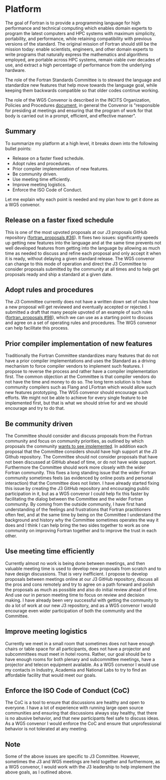 # Platform

The goal of Fortran is to provide a programming language for high performance
and technical computing which enables domain experts to program the latest
computers and HPC systems with maximum simplicity, portability, and performance,
while retaining compatibility with previous versions of the standard. The
original mission of Fortran should still be the mission today: enable
scientists, engineers, and other domain experts to write programs that naturally
express the mathematics and algorithms employed, are portable across HPC
systems, remain viable over decades of use, and extract a high percentage of
performance from the underlying hardware.

The role of the Fortran Standards Committee is to steward the language and
standardize new features that help move towards the language goal, while keeping
them backwards compatible so that older codes continue working.

The role of the WG5 Convenor is described in the INCITS Organization, Policies
and Procedures [document](http://www.incits.org/standards-information/policies),
in general the Convenor is "responsible for presiding at meetings and ensuring
that the program of work for that body is carried out in a prompt, efficient,
and effective manner".

## Summary

To summarize my platform at a high level, it breaks down into the following
bullet points:

* Release on a faster fixed schedule.
* Adopt rules and procedures.
* Prior compiler implementation of new features.
* Be community driven.
* Use meeting time efficiently.
* Improve meeting logistics.
* Enforce the ISO Code of Conduct.

Let me explain why each point is needed and my plan how to get it done as a WG5
convenor.

## Release on a faster fixed schedule

This is one of the most upvoted proposals at
our J3 proposals GitHub repository
([fortran_proposals #36](https://github.com/j3-fortran/fortran_proposals/issues/36)).
It
fixes two issues: significantly speeds up getting new features into the language
and at the same time prevents not well developed features from getting into the
language by allowing as much time as needed to discuss and refine each proposal
and only accept it when it is ready, without delaying a given standard release.
The WG5 convenor can change to this mode of operation and direct the J3
Committee to consider proposals submitted by the community at all times and to
help get proposals ready and ship a standard at a given date.

## Adopt rules and procedures

The J3 Committee currently does not have a written down set of rules how a new
proposal will get reviewed and eventually accepted or rejected. I submitted a
draft that many people upvoted of an example of such rules
([fortran_proposals #98](https://github.com/j3-fortran/fortran_proposals/issues/98)),
which we can use as a starting point to discuss and agree on a set of
operating rules and procedures. The WG5 convenor can help facilitate this
process.

## Prior compiler implementation of new features

Traditionally the Fortran Committee standardizes many features that do not have
a prior compiler implementations and uses the Standard as a driving mechanism to
force compiler vendors to implement such features. I propose to reverse the
process and rather have a compiler implementation first. The common objection at
the Committee is that compiler vendors do not have the time and money to do so.
The long term solution is to have community compilers such as Flang and LFortran
which would allow such new features prototyping. The WG5 convenor should
encourage such efforts. We might not be able to achieve for every single feature
to be implemented first, but that is what we should strive for and we should
encourage and try to do that.

## Be community driven

The Committee should consider and discuss proposals from the Fortran community
and focus on community priorities, as outlined by which proposals the community
[wants to see implemented](https://github.com/j3-fortran/fortran_proposals/issues?q=is%3Aissue+is%3Aopen+sort%3Areactions-%2B1-desc).
In addition each proposal that the Committee considers should have high support
at the J3 Github repository. The Committee should not consider proposals that
have not been discussed at GitHub ahead of time, or do not have wide support.
Furthermore the Committee should work more closely with the wider Fortran
community. This fixes a long standing issue that the wider Fortran community
sometimes feels (as evidenced by online posts and personal interaction) that the
Committee does not listen. I have already started fixing this issue by creating
the J3 GitHub repository and encouraging public participation in it, but as a
WG5 convenor I could help fix this faster by facilitating the dialog between the
Committee and the wider Fortran community. By coming from the outside community,
I have first hand understanding of the feelings and frustrations that Fortran
practitioners often feel, and at the same time by being on the Committee I
understand the background and history why the Committee sometimes operates the
way it does and I think I can help bring the two sides together to work as one
community on improving Fortran together and to improve the trust in each other.

## Use meeting time efficiently

Currently almost no work is being done between meetings, and then valuable
meeting time is used to develop new proposals from scratch and to have design
discussions. That is very inefficient. I propose to develop proposals between
meetings online at our J3 GitHub repository, discuss all the pros and cons
remotely and try to agree on a path forward and polish the proposals as much as
possible and also do initial review ahead of time. And use our in person meeting
time to focus on review and decision making. I have already been very successful
with getting the community to do a lot of work at our new J3 repository, and as
a WG5 convenor I would encourage even wider participation of both the community
and the Committee.

## Improve meeting logistics

Currently we meet in a small room that sometimes does not have enough chairs or
table space for all participants, does not have a projector and subcommittees
must meet in hotel rooms. Rather, our goal should be to have enough rooms for
both plenary and subcommittee meetings, have a projector and telecon equipment
available. As a WG5 convenor I would use my contacts in Industry, Academia and
National Labs to try to find an affordable facility that would meet our goals.

## Enforce the ISO Code of Conduct (CoC)

The CoC is a tool to ensure that discussions are healthy and open to everyone. I
have a lot of experience with running large open source communities and ensuring
that discussions always stay healthy, that there is no abusive behavior, and
that new participants feel safe to discuss ideas. As a WG5 convenor I would
enforce the CoC and ensure that unprofessional behavior is not tolerated at any
meeting.

## Note

Some of the above issues are specific to J3 Committee. However, sometimes the J3
and WG5 meetings are held together and furthermore, as a WG5 convenor, I would
work with the J3 leadership to help implement the above goals, as I outlined
above.
